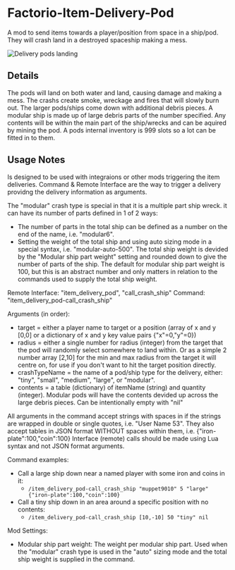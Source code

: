 # Factorio-Item-Delivery-Pod

A mod to send items towards a player/position from space in a ship/pod. They will crash land in a destroyed spaceship making a mess.

![Delivery pods landing](https://thumbs.gfycat.com/LongImmenseKinglet-size_restricted.gif)

Details
----------

The pods will land on both water and land, causing damage and making a mess. The crashs create smoke, wreckage and fires that will slowly burn out. The larger pods/ships come down with additional debris pieces.
A modular ship is made up of large debris parts of the number specified. Any contents will be within the main part of the ship/wrecks and can be aquired by mining the pod. A pods internal inventory is 999 slots so a lot can be fitted in to them.


Usage Notes
------------

Is designed to be used with integraions or other mods triggering the item deliveries.
Command & Remote Interface are the way to trigger a delivery providng the delivery information as arguments.

The "modular" crash type is special in that it is a multiple part ship wreck. it can have its number of parts defined in 1 of 2 ways:
- The number of parts in the total ship can be defined as a number on the end of the name, i.e. "modular6".
- Setting the weight of the total ship and using auto sizing mode in a special syntax, i.e. "modular-auto-500". The total ship weight is devided by the "Modular ship part weight" setting and rounded down to give the number of parts of the ship. The default for modular ship part weight is 100, but this is an abstract number and only matters in relation to the commands used to supply the total ship weight.

Remote Interface: "item_delivery_pod", "call_crash_ship"
Command: "item_delivery_pod-call_crash_ship"

Arguments (in order):
 - target = either a player name to target or a position (array of x and y [0,0] or a dictionary of x and y key value pairs {"x"=0,"y"=0})
 - radius = either a single number for radius (integer) from the target that the pod will randomly select somewhere to land within. Or as a simple 2 number array [2,10] for the min and max radius from the target it will centre on, for use if you don't want to hit the target position directly.
 - crashTypeName = the name of a pod/ship type for the delivery, either: "tiny", "small", "medium", "large", or "modular".
 - contents = a table (dictionary) of itemName (string) and quantity (integer). Modular pods will have the contents devided up across the large debris pieces. Can be intentionally empty with "nil"

All arguments in the command accept strings with spaces in if the strings are wrapped in double or single quotes, i.e. "User Name 53". They also accept tables in JSON format WITHOUT spaces within them, i.e. {"iron-plate":100,"coin":100}
Interface (remote) calls should be made using Lua syntax and not JSON format arguments.

Command examples:
- Call a large ship down near a named player with some iron and coins in it:
	- `/item_delivery_pod-call_crash_ship "muppet9010" 5 "large" {"iron-plate":100,"coin":100}`
- Call a tiny ship down in an area around a specific position with no contents:
	- `/item_delivery_pod-call_crash_ship [10,-10] 50 "tiny" nil`

Mod Settings:
- Modular ship part weight: The weight per modular ship part. Used when the "modular" crash type is used in the "auto" sizing mode and the total ship weight is supplied in the command.